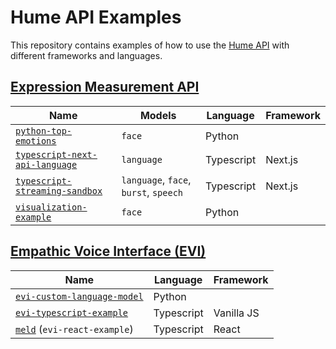 # Hume API Examples

This repository contains examples of how to use the [Hume API](https://docs.hume.ai) with different frameworks and languages.

## [Expression Measurement API](https://dev.hume.ai/docs/expression-measurement-api/overview)

| Name                                                                       | Models                                | Language   | Framework |
| -------------------------------------------------------------------------- | ------------------------------------- | ---------- | --------- |
| [`python-top-emotions`](/python-top-emotions/top_emotions.py)              | `face`                                | Python     |           |
| [`typescript-next-api-language`](./typescript-next-api-language/README.md) | `language`                            | Typescript | Next.js   |
| [`typescript-streaming-sandbox`](./typescript-streaming-sandbox/README.md) | `language`, `face`, `burst`, `speech` | Typescript | Next.js   |
| [`visualization-example`](./visualization-example/example-notebook.ipynb)  | `face`                                | Python     |           |

## [Empathic Voice Interface (EVI)](https://dev.hume.ai/docs/empathic-voice-interface-evi/overview)

| Name                                                                | Language   | Framework  |
| ------------------------------------------------------------------- | ---------- | ---------- |
| [`evi-custom-language-model`](/evi-custom-language-model/README.md) | Python     |            |
| [`evi-typescript-example`](/evi-typescript-example/README.md)       | Typescript | Vanilla JS |
| [`meld`](/meld/README.md) (`evi-react-example`)                     | Typescript | React      |

